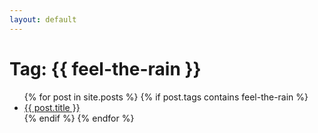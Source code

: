 ```yaml
---
layout: default
---
```


<h1>Tag: {{ feel-the-rain }}</h1>

<ul>
{% for post in site.posts %}
  {% if post.tags contains feel-the-rain %}
    <li>
      <a href="{{ post.url }}">{{ post.title }}</a>
    </li>
  {% endif %}
{% endfor %}
</ul>